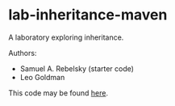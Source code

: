 # lab-inheritance-maven

A laboratory exploring inheritance.

Authors:

* Samuel A. Rebelsky (starter code)
* Leo Goldman

This code may be found [here](https://github.com/gold-leo/207-lab-inheritance-maven).
